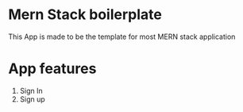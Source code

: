# Mern Stack boilerplate

This App is made to be the template for most MERN stack application

# App features

1. Sign In
2. Sign up
